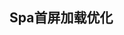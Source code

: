 <!--
 * @Description: 
 * @Author: Cat
 * @Date: 2021-03-09 15:53:48
 * @LastEditTime: 2021-03-09 15:54:22
 * @LastEditor: Cat
-->
## Spa首屏加载优化
